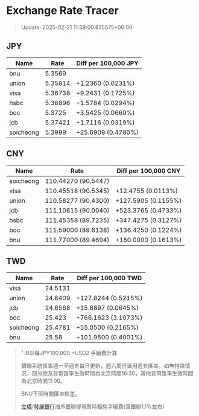 # Exchange Rate Tracer

> Update: 2025-02-21 11:39:00.835575+00:00

## JPY

| Name      |    Rate | Diff per 100,000 JPY   |
|-----------|---------|------------------------|
| bnu       | 5.3569  |                        |
| union     | 5.35814 | +1.2360 (0.0231%)      |
| visa      | 5.36738 | +9.2431 (0.1725%)      |
| hsbc      | 5.36896 | +1.5784 (0.0294%)      |
| boc       | 5.3725  | +3.5425 (0.0660%)      |
| jcb       | 5.37421 | +1.7116 (0.0319%)      |
| soicheong | 5.3999  | +25.6909 (0.4780%)     |

## CNY

| Name      | Rate                | Diff per 100,000 CNY   |
|-----------|---------------------|------------------------|
| soicheong | 110.44270	(90.5447) |                        |
| visa      | 110.45518	(90.5345) | +12.4755 (0.0113%)     |
| union     | 110.58277	(90.4300) | +127.5905 (0.1155%)    |
| jcb       | 111.10615	(90.0040) | +523.3765 (0.4733%)    |
| hsbc      | 111.45358	(89.7235) | +347.4275 (0.3127%)    |
| boc       | 111.59000	(89.6138) | +136.4250 (0.1224%)    |
| bnu       | 111.77000	(89.4694) | +180.0000 (0.1613%)    |

## TWD

| Name      |    Rate | Diff per 100,000 TWD   |
|-----------|---------|------------------------|
| visa      | 24.5131 |                        |
| union     | 24.6409 | +127.8244 (0.5215%)    |
| jcb       | 24.6568 | +15.8897 (0.0645%)     |
| boc       | 25.423  | +766.1623 (3.1073%)    |
| soicheong | 25.4781 | +55.0500 (0.2165%)     |
| bnu       | 25.58   | +101.9500 (0.4001%)    |


> ¹ IB以每JPY100,000 +USD2 手續費計算
>
> 銀聯系統匯率週一至週五每日更新，週六周日延用週五匯率。如無特殊情況，部分歐系貨幣匯率生效時間為北京時間16:30，其他貨幣匯率生效時間為北京時間11:00。
>
> BNU下班時間匯率較差。
>
> [立橋](https://www.wlbank.com.mo/uploads/ueditor/file/20181211/1544536513900230.pdf)/[發展銀行](https://www.mdb.com.mo/Service_Charges_20230728.pdf)海外銀聯提現暫時豁免手續費(貴銀聯1.1%左右)

